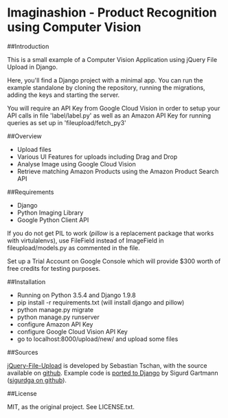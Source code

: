 # Imaginashion - Product Recognition using Computer Vision

##Introduction

This is a small example of a Computer Vision Application using jQuery File Upload in Django. 

Here, you'll find a Django project with a minimal app. You can run the example standalone by cloning the repository, running the migrations, adding the keys and starting the server.

You will require an API Key from Google Cloud Vision in order to setup your API calls in file 'label/label.py' as well as an Amazon API Key for running queries as set up in 'fileupload/fetch_py3'


##Overview

* Upload files
* Various UI Features for uploads including Drag and Drop
* Analyse Image using Google Cloud Vision
* Retrieve matching Amazon Products using the Amazon Product Search API


##Requirements

* Django
* Python Imaging Library
* Google Python Client API

If you do not get PIL to work (_pillow_ is a replacement package that works
with virtulalenvs), use FileField instead of ImageField in
fileupload/models.py as commented in the file.

Set up a Trial Account on Google Console which will provide $300 worth of free credits for testing purposes.


##Installation

* Running on Python 3.5.4 and Django 1.9.8
* pip install -r requirements.txt (will install django and pillow)
* python manage.py migrate
* python manage.py runserver
* configure Amazon API Key
* configure Google Cloud Vision API Key
* go to localhost:8000/upload/new/ and upload some files


##Sources

[jQuery-File-Upload](http://aquantum-demo.appspot.com/file-upload) is developed by Sebastian Tschan, with the source available on [github](https://github.com/blueimp/jQuery-File-Upload). Example code is [ported to Django](https://github.com/sigurdga/django-jquery-file-upload) by Sigurd Gartmann ([sigurdga on github](https://github.com/sigurdga/)).


##License

MIT, as the original project. See LICENSE.txt.
